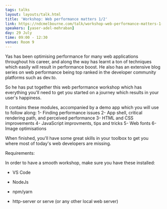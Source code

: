```yaml
---
tags: talks
layout: layouts/talk.html
title: 'Workshop: Web performance matters 1/2'
link: https://ndcmelbourne.com/talk/workshop-web-performance-matters-1-2/
speakers: [yaser-adel-mehraban]
day: 29 July
time: 09:00 - 12:30
venue: Room 9
---
```

Yas has been optimising performance for many web applications throughout his career, and along the way has learnt a ton of techniques which easily will result in performance boost. He also has an extensive blog series on web performance being top ranked in the developer community platforms such as dev.to.


So he has put together this web performance workshop which has everything you'll need to get you started on a journey which results in your user's happiness.

It contains these modules, accompanied by a demo app which you will use to follow along:
1- Finding performance issues
2- App shell, critical rendering path, and perceived performance
3- HTML and CSS improvements
4- JavaScript improvments, tips and tricks
5- Web fonts
6- Image optimisations

When finished, you'll have some great skills in your toolbox to get you where most of today's web developers are missing.

Requirements:

In order to have a smooth workshop, make sure you have these installed:

* VS Code

* NodeJs
* npm/yarn

* http-server or serve (or any other local web server)